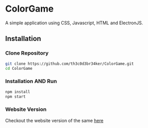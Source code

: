 # ColorGame
A simple application using CSS, Javascript, HTML and ElectronJS.

## Installation

### Clone Repository

```bash
git clone https://github.com/th3c0d3br34ker/ColorGame.git
cd ColorGame
```

### Installation AND Run
```bash
npm install
npm start
```

### Website Version

Checkout the website version of the same [here](https://th3c0d3br34ker.github.io/ColorGame/)
